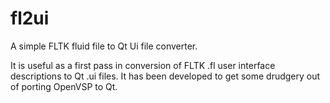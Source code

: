 fl2ui
=====

A simple FLTK fluid file to Qt Ui file converter.

It is useful as a first pass in conversion of FLTK .fl user interface descriptions
to Qt .ui files. It has been developed to get some drudgery out of porting OpenVSP to Qt.
